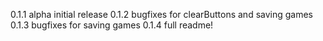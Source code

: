 0.1.1 alpha initial release
0.1.2 bugfixes for clearButtons and saving games
0.1.3 bugfixes for saving games
0.1.4 full readme!
